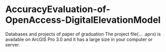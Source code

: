 # AccuracyEvaluation-of-OpenAccess-DigitalElevationModel
Databases and projects of paper of graduation
The project file(... .aprx) is available on ArcGIS Pro 3.0 and it has a large size in your computer or server.
